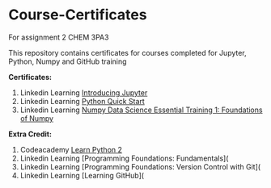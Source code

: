 # Course-Certificates
For assignment 2 CHEM 3PA3

This repository contains certificates for courses completed for Jupyter, Python, Numpy and GitHub training

**Certificates:**
1. Linkedin Learning [Introducing Jupyter](https://github.com/gillec1/Course-Certificates/blob/main/Introducing%20Jupyter.ipynb)
2. Linkedin Learning [Python Quick Start](https://github.com/gillec1/Course-Certificates/blob/main/Python%20Quick%20Start.ipynb)
3. Linkedin Learning [Numpy Data Science Essential Training 1: Foundations of Numpy](https://github.com/gillec1/Course-Certificates/blob/main/Numpy%20Essential%20Training%201%20-%20Foundations%20of%20NumPy%20Certificate.ipynb)

**Extra Credit:**
1. Codeacademy [Learn Python 2](https://github.com/gillec1/Course-Certificates/blob/main/Codeacademy%20Course%20Certificate.ipynb)
2. Linkedin Learning [Programming Foundations: Fundamentals](
3. Linkedin Learning [Programming Foundations: Version Control with Git](
4. Linkedin Learning [Learning GitHub](
